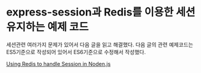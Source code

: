 # express-session과 Redis를 이용한 세션 유지하는 예제 코드

세션관련 여러가지 문제가 있어서 다음 글을 읽고 해결했다. 다음 글의 관련 예제코드는 ES5기준으로 작성되어 있어서 ES6기준으로 수정해서 작성했다.

[Using Redis to handle Session in Noden.js](https://codeforgeek.com/2015/07/using-redis-to-handle-session-in-node-js/)
